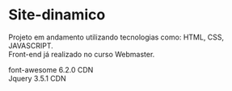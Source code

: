 # Site-dinamico
Projeto em andamento utilizando tecnologias como: HTML, CSS, JAVASCRIPT.<br>
Front-end já realizado no curso Webmaster. 
 
font-awesome 6.2.0 CDN<br>
Jquery 3.5.1 CDN
